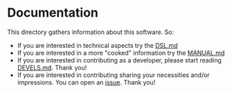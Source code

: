 # Documentation

This directory gathers information about this software. So:

- If you are interested in technical aspects try the [DSL.md](https://github.com/rafael-santiago/tulip/blob/master/doc/DSL.md)
- If you are interested in a more "cooked" information try the [MANUAL.md](https://github.com/rafael-santiago/tulip/blob/master/doc/MANUAL.md)
- If you are interested in contributing as a developer, please start reading [DEVELS.md](https://github.com/rafael-santiago/tulip/blob/master/doc/DEVELS.md). Thank you!
- If you are interested in contributing sharing your necessities and/or impressions. You can open an [issue](https://github.com/rafael-santiago/tulip). Thank you!
